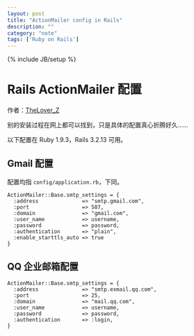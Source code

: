 ```yaml
---
layout: post
title: "ActionMailer config in Rails"
description: ""
category: "note"
tags: ['Ruby on Rails']
---
```

{% include JB/setup %}

# Rails ActionMailer 配置

作者：[TheLover_Z](http://theloverz.me)

别的安装过程在网上都可以找到，只是具体的配置真心折腾好久……

以下配置在 Ruby 1.9.3，Rails 3.2.13 可用。

## Gmail 配置

配置均指 `config/application.rb`，下同。

    ActionMailer::Base.smtp_settings = {
      :address              => "smtp.gmail.com",
      :port                 => 587,
      :domain               => "gmail.com",
      :user_name            => username,
      :password             => password,
      :authentication       => "plain",
      :enable_starttls_auto => true
    }

## QQ 企业邮箱配置

    ActionMailer::Base.smtp_settings = {
      :address              => "smtp.exmail.qq.com",
      :port                 => 25,
      :domain               => "mail.qq.com",
      :user_name            => username,
      :password             => password,
      :authentication       => :login,
    }
